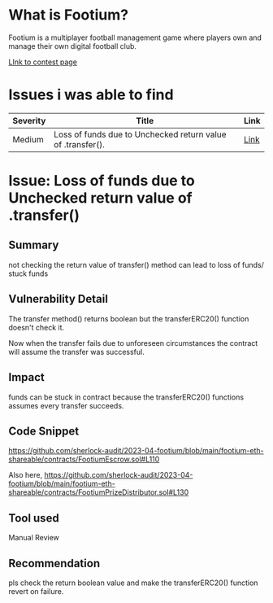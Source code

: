 # What is Footium?

Footium is a multiplayer football management game where players own and manage their own digital football club.

[LInk to contest page](https://audits.sherlock.xyz/contests/71)

# Issues i was able to find

|Severity| Title| Link|
|--------|------|-----|
| Medium| Loss of funds due to Unchecked return value of .transfer().| [Link](https://github.com/sherlock-audit/2023-04-footium-judging/issues/9)|

# Issue: Loss of funds due to Unchecked return value of .transfer()

## Summary
not checking the return value of transfer() method can lead to loss of funds/ stuck funds

## Vulnerability Detail
The transfer method() returns boolean but the transferERC20() function doesn't check it.

Now when the transfer fails due to unforeseen circumstances the contract will assume the transfer was successful.

## Impact
funds can be stuck in contract because the transferERC20() functions assumes every transfer succeeds.

## Code Snippet
https://github.com/sherlock-audit/2023-04-footium/blob/main/footium-eth-shareable/contracts/FootiumEscrow.sol#L110

Also here,
https://github.com/sherlock-audit/2023-04-footium/blob/main/footium-eth-shareable/contracts/FootiumPrizeDistributor.sol#L130

## Tool used
Manual Review

## Recommendation
pls check the return boolean value and make the transferERC20() function revert on failure.
